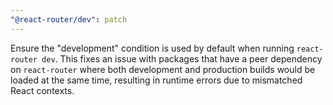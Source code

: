 ```yaml
---
"@react-router/dev": patch
---
```


Ensure the "development" condition is used by default when running `react-router dev`. This fixes an issue with packages that have a peer dependency on `react-router` where both development and production builds would be loaded at the same time, resulting in runtime errors due to mismatched React contexts.
